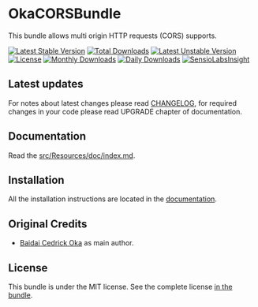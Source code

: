 OkaCORSBundle
=============

This bundle allows multi origin HTTP requests (CORS) supports.

[![Latest Stable Version](https://poser.pugx.org/coka/cors-bundle/v/stable)](https://packagist.org/packages/coka/cors-bundle)
[![Total Downloads](https://poser.pugx.org/coka/cors-bundle/downloads)](https://packagist.org/packages/coka/cors-bundle)
[![Latest Unstable Version](https://poser.pugx.org/coka/cors-bundle/v/unstable)](https://packagist.org/packages/coka/cors-bundle)
[![License](https://poser.pugx.org/coka/cors-bundle/license)](https://packagist.org/packages/coka/cors-bundle)
[![Monthly Downloads](https://poser.pugx.org/coka/cors-bundle/d/monthly)](https://packagist.org/packages/coka/cors-bundle)
[![Daily Downloads](https://poser.pugx.org/coka/cors-bundle/d/daily)](https://packagist.org/packages/coka/cors-bundle)
[![SensioLabsInsight](https://insight.sensiolabs.com/projects/5ee85078-5d8d-4f65-9ed9-cbcc6ef2358f/mini.png)](https://insight.sensiolabs.com/projects/5ee85078-5d8d-4f65-9ed9-cbcc6ef2358f)

Latest updates
--------------

For notes about latest changes please read [CHANGELOG](CHANGELOG.md), for required changes in your code please read UPGRADE chapter of documentation.

Documentation
-------------

Read the [src/Resources/doc/index.md](src/Resources/doc/index.md).

Installation
------------

All the installation instructions are located in the [documentation](src/Resources/doc/index.md).

Original Credits
----------------

* [Baidai Cedrick Oka](https://github.com/CedrickOka) as main author.

License
-------

This bundle is under the MIT license. See the complete license [in the bundle](LICENSE).
